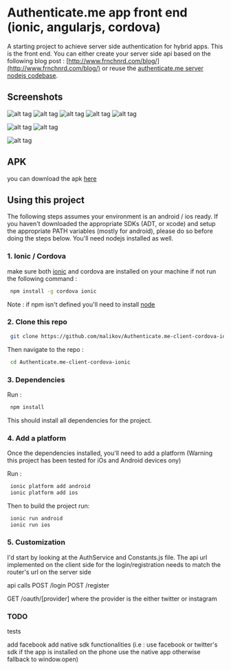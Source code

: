 Authenticate.me app front end (ionic, angularjs, cordova)
================================================================

A starting project to achieve server side authentication for hybrid apps. This is the front end. You can either create your server side api based on the following blog post : [http://www.frnchnrd.com/blog/](http://www.frnchnrd.com/blog/) or reuse the [authenticate.me server nodejs codebase](https://github.com/malikov/Authenticate.me-Node-Server).

## Screenshots
![alt tag](https://drive.google.com/file/d/0B9GTa-_sqdVJRlBIdmF5ampzd1k/edit?usp=sharing)
![alt tag](https://drive.google.com/file/d/0B9GTa-_sqdVJQkY5d0U3U1F2OGM/edit?usp=sharing)
![alt tag](https://drive.google.com/file/d/0B9GTa-_sqdVJWlRfS0VWMGxxbzg/edit?usp=sharing)
![alt tag](https://drive.google.com/file/d/0B9GTa-_sqdVJa3YyY2xuYVY5V28/edit?usp=sharing)
![alt tag](https://drive.google.com/file/d/0B9GTa-_sqdVJYWdiX3VvVFhpUDQ/edit?usp=sharing)

![alt tag](https://drive.google.com/file/d/0B9GTa-_sqdVJMUhteE9WRFVOaGM/edit?usp=sharing)
![alt tag](https://drive.google.com/file/d/0B9GTa-_sqdVJT0k2Ujh3SERKS2s/edit?usp=sharing)

![alt tag](https://drive.google.com/file/d/0B9GTa-_sqdVJUUNBa1pCLXQyOU0/edit?usp=sharing)


## APK

you can download the apk [here](https://drive.google.com/file/d/0B9GTa-_sqdVJNnZwbzl1TGQxZFE/edit?usp=sharing)

## Using this project

The following steps assumes your environment is  an android / ios ready. If you haven't downloaded the appropriate SDKs (ADT, or xcode) and setup the appropriate PATH variables (mostly for android), please do so before doing the steps below. You'll need nodejs installed as well.

### 1. Ionic / Cordova 

make sure both [ionic](http://ionicframework.com/) and cordova are installed on your machine if not run the following command : 

```bash
 npm install -g cordova ionic
```

Note : if npm isn't defined you'll need to install [node](http://nodejs.org/)

### 2. Clone this repo
```bash
 git clone https://github.com/malikov/Authenticate.me-client-cordova-ionic.git
```

Then navigate to the repo :
```bash
 cd Authenticate.me-client-cordova-ionic
```

### 3. Dependencies

Run :
```bash
 npm install
```

This should install all dependencies for the project.


### 4. Add a platform

Once the dependencies installed, you'll need to add a platform (Warning this project has been tested for iOs and Android devices ony)

Run :
```bash
 ionic platform add android
 ionic platform add ios
```

Then to build the project run:
```bash
 ionic run android
 ionic run ios
```

### 5. Customization
I'd start by looking at the AuthService and Constants.js file. The api url implemented on the client side for the login/registration needs to match the router's url on the server side

api calls
POST /login
POST /register

GET /oauth/[provider] where the provider is the either twitter or instagram


### TODO
tests

add facebook
add native sdk functionalities (i.e : use facebook or twitter's sdk if the app is installed on the phone use the native app otherwise fallback to window.open)